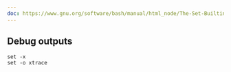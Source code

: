 ```yaml
---
doc: https://www.gnu.org/software/bash/manual/html_node/The-Set-Builtin.html
---
```


## Debug outputs

```shell
set -x
set -o xtrace
```
